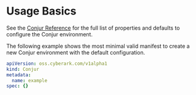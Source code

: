 # Usage Basics

See the [Conjur Reference][conjur_reference] for the full list of properties and defaults to configure the Conjur environment.

The following example shows the most minimal valid manifest to create a new Conjur environment with the default configuration.

```yaml
apiVersion: oss.cyberark.com/v1alpha1
kind: Conjur
metadata:
  name: example
spec: {}
```

[conjur_reference]:../reference/conjur.md
